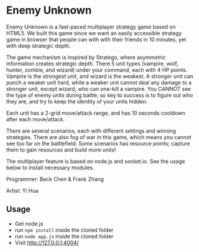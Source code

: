Enemy Unknown
===============

Enemy Unknown is a fast-paced multiplayer strategy game based on HTML5. We built this game since we want an easily accessible strategy game in browser that people can with with their friends in 10 minutes, yet with deep strategic depth.

The game mechanism is inspired by Stratego, where asymmetric information creates strategic depth. There 5 unit types (vampire, wolf, hunter, zombie, and wizard) under your command, each with 4 HP points. Vampire is the strongest unit, and wizard is the weakest. A stronger unit can punch a weaker unit hard, while a weaker unit cannot deal any damage to a stronger unit, except wizard, who can one-kill a vampire. You CANNOT see the type of enemy units during battle, so key to success is to figure out who they are, and try to keep the identity of your units hidden.

Each unit has a 2-grid move/attack range, and has 10 seconds cooldown after each move/attack.

There are several scenarios, each with different settings and winning strategies. There are also fog of war in this game, which means you cannot see too far on the battlefield. Some scenarios has resource points; capture them to gain resources and build more units!

The multiplayer feature is based on node.js and socket.io. See the usage below to install necessary modules.

Programmer: Beck Chen & Frank Zhang

Artist: Yi Hua

## Usage
* Get node.js
* run `npm install` inside the cloned folder
* run `node app.js` inside the cloned folder
* Visit http://127.0.0.1:4004/